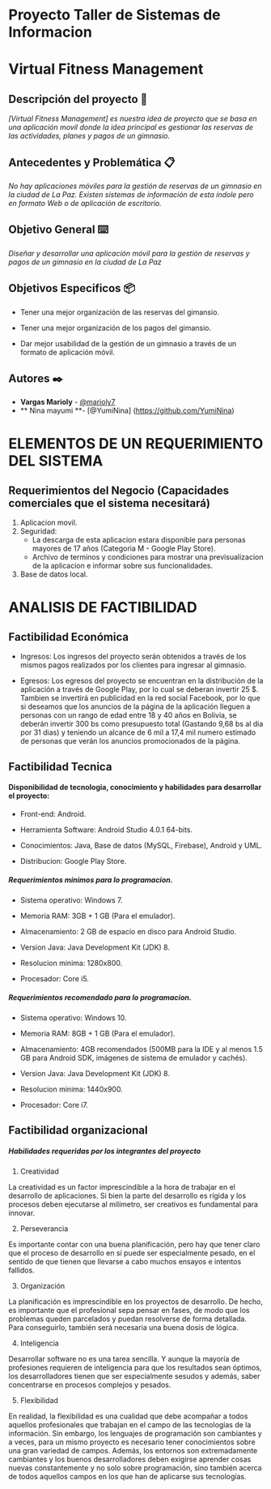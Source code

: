 ﻿# Proyecto Taller de Sistemas de Informacion
# Virtual Fitness Management



## Descripción del proyecto 🚀

_[Virtual Fitness Management] es nuestra idea de proyecto que se basa en una aplicación movil donde la idea principal es gestionar las reservas de las actividades, planes y pagos de un gimnasio._


## Antecedentes y Problemática 📋

_No hay aplicaciones móviles para la gestión de reservas de un gimnasio en la ciudad de La Paz. Existen sistemas de información de esta índole pero en formato Web o de aplicación de escritorio._

## Objetivo General ⌨️

_Diseñar y desarrollar una aplicación móvil para la gestión de reservas y pagos de un gimnasio en la ciudad de La Paz_

## Objetivos Especificos 📦

* Tener una mejor organización de las reservas del gimansio. 

*  Tener una mejor organización de los pagos del gimansio. 

*  Dar mejor usabilidad de la gestión de un gimnasio a través de un formato de aplicación móvil.
 

## Autores ✒️

* **Vargas Marioly** - [@marioly7](https://github.com/marioly7)
* ** Nina mayumi **- [@YumiNina] (https://github.com/YumiNina)
# ELEMENTOS DE UN REQUERIMIENTO DEL SISTEMA

## Requerimientos del Negocio (Capacidades comerciales que el sistema necesitará) 
1. Aplicacion movil.
2. Seguridad:
    - La descarga de esta aplicacion estara disponible para personas mayores de 17 años (Categoria M - Google Play Store).
	- Archivo de terminos y condiciones para mostrar una previsualizacion de la aplicacion e informar sobre sus funcionalidades.
3. Base de datos local.

# ANALISIS DE FACTIBILIDAD

## Factibilidad Económica 

* Ingresos: Los ingresos del proyecto serán obtenidos a través de los mismos pagos realizados por los clientes para ingresar al gimnasio. <br />

* Egresos: Los egresos del proyecto se encuentran en la distribución de la aplicación a través de Google Play, por lo cual se deberan invertir 25 $. <br /> 
Tambien se invertirá en publicidad en la red social Facebook, por lo que si deseamos que los anuncios de la página de la aplicación lleguen a personas con un rango de edad entre 18 y 40 años en Bolivia, se deberán invertir 300 bs como presupuesto total (Gastando 9,68 bs al dia por 31 dias) y teniendo un alcance de 6 mil a 17,4 mil numero estimado de personas que verán los anuncios promocionados de la página.

## Factibilidad Tecnica

#### Disponibilidad de tecnologia, conocimiento y habilidades para desarrollar el proyecto: <br />

* Front-end: Android.

* Herramienta Software: Android Studio 4.0.1 64-bits.

* Conocimientos: Java, Base de datos (MySQL, Firebase), Android y UML.

* Distribucion: Google Play Store.

##### Requerimientos minimos para lo programacion.  <br />

* Sistema operativo: Windows 7.

* Memoria RAM: 3GB + 1 GB (Para el emulador).

* Almacenamiento: 2 GB de espacio en disco para Android Studio.

* Version Java: Java Development Kit (JDK) 8.

* Resolucion minima: 1280x800.

* Procesador: Core i5.

##### Requerimientos recomendado para lo programacion.  <br />
 
* Sistema operativo: Windows 10.

* Memoria RAM: 8GB + 1 GB (Para el emulador).

* Almacenamiento: 4GB recomendados (500MB para la IDE y al menos 1.5 GB para Android SDK, imágenes de sistema de emulador y cachés).

* Version Java: Java Development Kit (JDK) 8.

* Resolucion minima: 1440x900.

* Procesador: Core i7.

## Factibilidad organizacional

##### Habilidades requeridas por los integrantes del proyecto  <br />

1. Creatividad

La creatividad es un factor imprescindible a la hora de trabajar en el desarrollo de aplicaciones. Si bien la parte del desarrollo es rígida y los procesos deben ejecutarse al milímetro, ser creativos es fundamental para innovar. 

2. Perseverancia

Es importante contar con una buena planificación, pero hay que tener claro que el proceso de desarrollo en sí puede ser especialmente pesado, en el sentido de que tienen que llevarse a cabo muchos ensayos e intentos fallidos. 

3. Organización

La planificación es imprescindible en los proyectos de desarrollo. De hecho, es importante que el profesional sepa pensar en fases, de modo que los problemas queden parcelados y puedan resolverse de forma detallada. Para conseguirlo, también será necesaria una buena dosis de lógica.

4. Inteligencia

Desarrollar software no es una tarea sencilla. Y aunque la mayoría de profesiones requieren de inteligencia para que los resultados sean óptimos, los desarrolladores tienen que ser especialmente sesudos y además, saber concentrarse en procesos complejos y pesados.

5. Flexibilidad

En realidad, la flexibilidad es una cualidad que debe acompañar a todos aquellos profesionales que trabajan en el campo de las tecnologías de la información. Sin embargo, los lenguajes de programación son cambiantes y a veces, para un mismo proyecto es necesario tener conocimientos sobre una gran variedad de campos. Además, los entornos son extremadamente cambiantes y los buenos desarrolladores deben exigirse aprender cosas nuevas constantemente y no solo sobre programación, sino también acerca de todos aquellos campos en los que han de aplicarse sus tecnologías.




























